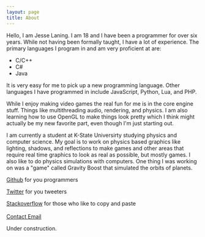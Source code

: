 ```yaml
---
layout: page
title: About
---
```


Hello, I am Jesse Laning. I am 18 and I have been a programmer for over six years. While not having been formally taught, I have a lot of experience. The primary languages I program in and am very proficient at are:

- C/C++
- C#
- Java

It is very easy for me to pick up a new programming language. Other languages I have programmed in include JavaScript, Python, Lua, and PHP.

While I enjoy making video games the real fun for me is in the core engine stuff. Things like multithreading audio, rendering, and physics. I am also learning how to use OpenGL to make things look pretty which I think might actually be my new favorite part, even though I'm just starting out.

I am currently a student at K-State Universirty studying physics and computer science. My goal is to work on physics based graphics like lighting, shadows, and reflections to make games and other areas that require real time graphics to look as real as possible, but mostly games. I also like to do physics simulations with computers. One thing I was working on was a "game" called Gravity Boost that simulated the orbits of planets.

[Github](https://github.com/jamolnng) for you programmers

[Twitter](https://twitter.com/jamolnng) for you tweeters

[Stackoverflow](http://stackoverflow.com/users/1561291/jamolnng) for those who like to copy and paste
<br/>
<br/>
<a href="mailto:contact@jlaning.com">Contact Email</a>

Under construction.
